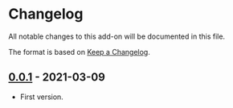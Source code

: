 # Changelog
All notable changes to this add-on will be documented in this file.

The format is based on [Keep a Changelog](https://keepachangelog.com/en/1.0.0/).

## [0.0.1] - 2021-03-09

- First version.

[0.0.1]: https://github.com/zaproxy/zap-extensions/releases/automation-v0.0.1
